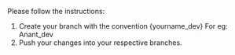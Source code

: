 Please follow the instructions:

1. Create your branch with the convention {yourname_dev} For eg: Anant_dev
2. Push your changes into your respective branches. 
